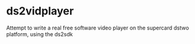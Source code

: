 ds2vidplayer
============

Attempt to write a real free software video player on the supercard dstwo platform, using the ds2sdk

